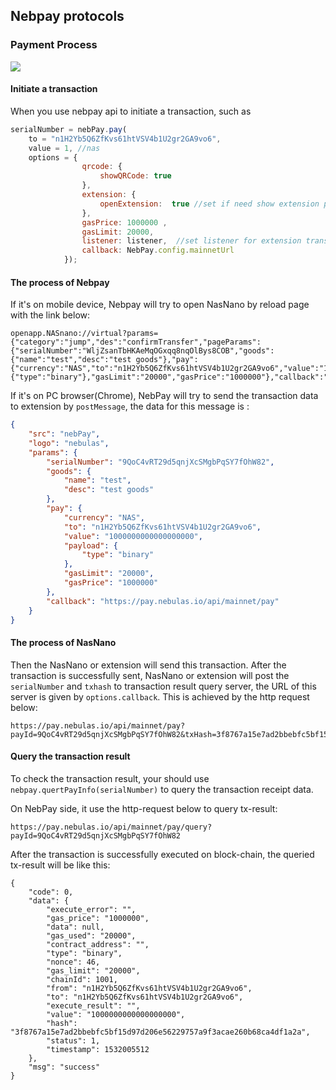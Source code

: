 ##  Nebpay protocols

### Payment Process



![](https://github.com/nebulasio/nebPay/raw/master/doc/flow_chart.png)

#### Initiate a transaction

When you use nebpay api to initiate a transaction, such as
```javascript
serialNumber = nebPay.pay(
    to = "n1H2Yb5Q6ZfKvs61htVSV4b1U2gr2GA9vo6", 
    value = 1, //nas
    options = {
                qrcode: {
                    showQRCode: true
                },
                extension: {
                    openExtension:  true //set if need show extension payment mode
                },
                gasPrice: 1000000 ,
                gasLimit: 20000,
                listener: listener,  //set listener for extension transaction result
                callback: NebPay.config.mainnetUrl
            });
```
#### The process of Nebpay

If it's on mobile device, Nebpay will try to open NasNano by reload page with the link below:

```
openapp.NASnano://virtual?params={"category":"jump","des":"confirmTransfer","pageParams":{"serialNumber":"WljZsanTbHKAeMqOGxqq8nqOlBys8COB","goods":{"name":"test","desc":"test goods"},"pay":{"currency":"NAS","to":"n1H2Yb5Q6ZfKvs61htVSV4b1U2gr2GA9vo6","value":"1000000000000000000","payload":{"type":"binary"},"gasLimit":"20000","gasPrice":"1000000"},"callback":"https://pay.nebulas.io/api/mainnet/pay"}}
```

If it's on PC browser(Chrome), NebPay will try to send the transaction data to extension by `postMessage`, the data for this message is :
```json
{
	"src": "nebPay",
	"logo": "nebulas",
	"params": {
		"serialNumber": "9QoC4vRT29d5qnjXcSMgbPqSY7fOhW82",
		"goods": {
			"name": "test",
			"desc": "test goods"
		},
		"pay": {
			"currency": "NAS",
			"to": "n1H2Yb5Q6ZfKvs61htVSV4b1U2gr2GA9vo6",
			"value": "1000000000000000000",
			"payload": {
				"type": "binary"
			},
			"gasLimit": "20000",
			"gasPrice": "1000000"
		},
		"callback": "https://pay.nebulas.io/api/mainnet/pay"
	}
}
```
#### The process of NasNano

Then the NasNano or extension will send this transaction. After the transaction is successfully sent, NasNano or extension will post the `serialNumber` and `txhash` to transaction result query server, the URL of this server is given by `options.callback`. This is achieved by the http request below:
```
https://pay.nebulas.io/api/mainnet/pay?payId=9QoC4vRT29d5qnjXcSMgbPqSY7fOhW82&txHash=3f8767a15e7ad2bbebfc5bf15d97d206e56229757a9f3acae260b68ca4df1a2a
```

#### Query the transaction result
To check the transaction result, your should use `nebpay.quertPayInfo(serialNumber)` to query the transaction receipt data.

On NebPay side, it use the http-request below to query tx-result:
```
https://pay.nebulas.io/api/mainnet/pay/query?payId=9QoC4vRT29d5qnjXcSMgbPqSY7fOhW82 
```

After the transaction is successfully executed on block-chain, the queried tx-result will be like this:
```
{
	"code": 0,
	"data": {
		"execute_error": "",
		"gas_price": "1000000",
		"data": null,
		"gas_used": "20000",
		"contract_address": "",
		"type": "binary",
		"nonce": 46,
		"gas_limit": "20000",
		"chainId": 1001,
		"from": "n1H2Yb5Q6ZfKvs61htVSV4b1U2gr2GA9vo6",
		"to": "n1H2Yb5Q6ZfKvs61htVSV4b1U2gr2GA9vo6",
		"execute_result": "",
		"value": "1000000000000000000",
		"hash": "3f8767a15e7ad2bbebfc5bf15d97d206e56229757a9f3acae260b68ca4df1a2a",
		"status": 1,
		"timestamp": 1532005512
	},
	"msg": "success"
}
```

